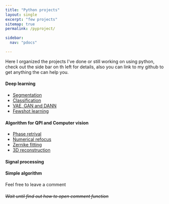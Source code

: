 ```yaml
---
title: "Python projects"
layout: single
excerpt: "few projects"
sitemap: true
permalink: /pyproject/

sidebar:
  nav: "pdocs"

---
```

Here I organized the projects I've done or still working on using python, check out the side bar on th left for details, also you can link to my github to get anything the can help you. 

#### Deep learning
- [Segmentation]()
- [Classification]()
- [VAE, GAN and DANN]()
- [Fewshot learning]()
#### Algorithm for QPI and Computer vision
- [Phase retrival]()
- [Numerical refocus]()
- [Zernike fitting]()
- [3D reconstruction]()
#### Signal processing

#### Simple algorithm

Feel free to leave a comment

###### ~~Wait until find out how to open comment function~~
